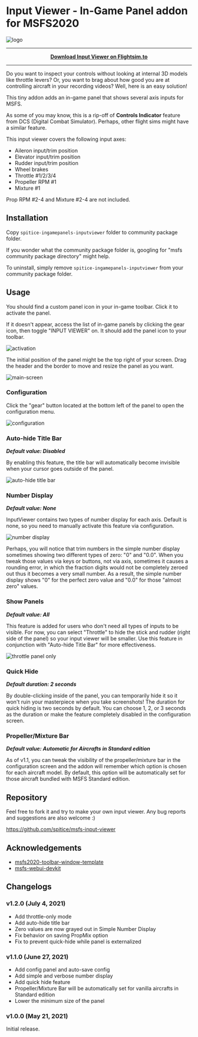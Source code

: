 
# Input Viewer - In-Game Panel addon for MSFS2020

![logo](doc/images/input-viewer.jpg)

----

<p style="text-align: center; font-weight: bold;"><a href="https://flightsim.to/file/14925/input-viewer">
Download Input Viewer on Flightsim.to
</a></p>

----

Do you want to inspect your controls without looking at internal 3D models like throttle levers? Or, you want to brag about how good you are at controlling aircraft in your recording videos? Well, here is an easy solution!

This tiny addon adds an in-game panel that shows several axis inputs for MSFS.

As some of you may know, this is a rip-off of **Controls Indicator** feature from DCS (Digital Combat Simulator). Perhaps, other flight sims might have a similar feature.

This input viewer covers the following input axes:

- Aileron input/trim position
- Elevator input/trim position
- Rudder input/trim position
- Wheel brakes
- Throttle #1/2/3/4
- Propeller RPM #1
- Mixture #1

Prop RPM #2-4 and Mixture #2-4 are not included.


## Installation

Copy `spitice-ingamepanels-inputviewer` folder to community package folder.

If you wonder what the community package folder is, googling for "msfs community package directory" might help.

To uninstall, simply remove `spitice-ingamepanels-inputviewer` from your community package folder.


## Usage

You should find a custom panel icon in your in-game toolbar. Click it to activate the panel.

If it doesn't appear, access the list of in-game panels by clicking the gear icon, then toggle "INPUT VIEWER" on. It should add the panel icon to your toolbar.

![activation](doc/images/activating-input-viewer.jpg)

The initial position of the panel might be the top right of your screen. Drag the header and the border to move and resize the panel as you want.

![main-screen](doc/images/input-viewer-main.jpg)

### Configuration

Click the "gear" button located at the bottom left of the panel to open the configuration menu.

![configuration](doc/images/configuration-screen.jpg)


### Auto-hide Title Bar

***Default value: Disabled***

By enabling this feature, the title bar will automatically become invisible when your cursor goes outside of the panel.

![auto-hide title bar](doc/images/auto-hide-title-bar.jpg)

### Number Display

***Default value: None***

InputViewer contains two types of number display for each axis. Default is none, so you need to manually activate this feature via configuration.

![number display](doc/images/number-display.jpg)

Perhaps, you will notice that trim numbers in the simple number display sometimes showing two different types of zero: "0" and "0.0". When you tweak those values via keys or buttons, not via axis, sometimes it causes a rounding error, in which the fraction digits would not be completely zeroed out thus it becomes a very small number. As a result, the simple number display shows "0" for the perfect zero value and "0.0" for those "almost zero" values.

### Show Panels

***Default value: All***

This feature is added for users who don't need all types of inputs to be visible. For now, you can select "Throttle" to hide the stick and rudder (right side of the panel) so your input viewer will be smaller. Use this feature in conjunction with "Auto-hide Title Bar" for more effectiveness.

![throttle panel only](doc/images/throttle-panel-only.jpg)

### Quick Hide

***Default duration: 2 seconds***

By double-clicking inside of the panel, you can temporarily hide it so it won't ruin your masterpiece when you take screenshots! The duration for quick hiding is two seconds by default. You can choose 1, 2, or 3 seconds as the duration or make the feature completely disabled in the configuration screen.

### Propeller/Mixture Bar

***Default value: Automatic for Aircrafts in Standard edition***

As of v1.1, you can tweak the visibility of the propeller/mixture bar in the configuration screen and the addon will remember which option is chosen for each aircraft model. By default, this option will be automatically set for those aircraft bundled with MSFS Standard edition.

## Repository

Feel free to fork it and try to make your own input viewer. Any bug reports and suggestions are also welcome :)

https://github.com/spitice/msfs-input-viewer


## Acknowledgements

- [msfs2020-toolbar-window-template](https://github.com/bymaximus/msfs2020-toolbar-window-template)
- [msfs-webui-devkit](https://github.com/dga711/msfs-webui-devkit)

## Changelogs

### v1.2.0 (July 4, 2021)

- Add throttle-only mode
- Add auto-hide title bar
- Zero values are now grayed out in Simple Number Display
- Fix behavior on saving PropMix option
- Fix to prevent quick-hide while panel is externalized

### v1.1.0 (June 27, 2021)

- Add config panel and auto-save config
- Add simple and verbose number display
- Add quick hide feature
- Propeller/Mixture Bar will be automatically set for vanilla aircrafts in Standard edition
- Lower the minimum size of the panel

### v1.0.0 (May 21, 2021)

Initial release.
